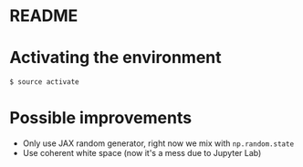 # README

# Activating the environment

`$ source activate`

# Possible improvements

- Only use JAX random generator, right now we mix with `np.random.state`
- Use coherent white space (now it's a mess due to Jupyter Lab)

